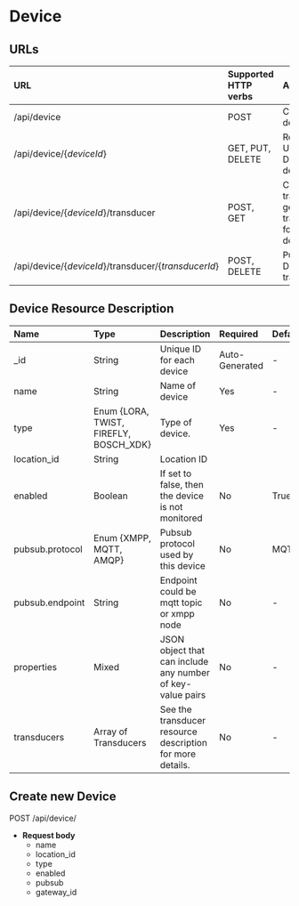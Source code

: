 # Device

## URLs 


|URL | Supported HTTP verbs| Action
|:----------|:-------|:-------------|
|/api/device |  POST| Create new device |
|/api/device/{*deviceId*} | GET, PUT, DELETE| Read, Update , Delete a device|
|/api/device/{*deviceId*}/transducer | POST, GET | Create new transducer, get all transducers for a given device|
|/api/device/{*deviceId*}/transducer/{*transducerId*}| POST,  DELETE| Publish to, Delete a transducer|

## Device Resource Description

| Name | Type | Description | Required | Default|
|:----------|:-----|:------------|:----|:--------|
|_id|String| Unique ID for each device| Auto-Generated| -|
|name|String| Name of device| Yes|-|
|type|Enum {LORA, TWIST, FIREFLY, BOSCH_XDK}| Type of device.| Yes | -|
|location_id| String| Location ID | 
|enabled | Boolean| If set to false, then the device is not monitored| No | True|
|pubsub.protocol| Enum {XMPP, MQTT, AMQP}| Pubsub protocol used by this device | No |MQTT|
|pubsub.endpoint| String| Endpoint could be mqtt topic or xmpp node| No |-|
|properties | Mixed| JSON object that can include any number of key-value pairs| No|-|
|transducers| Array of Transducers | See the transducer resource description for more details.| No|-|


## Create new Device 

<span class ="operation">POST /api/device/ </span>

- **Request body** 
    * name 
    * location_id
    * type
    * enabled
    * pubsub
    * gateway_id

